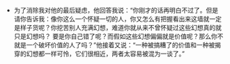 - 为了消除我对他的最后疑虑，他回答我说：“你刚才的话再明白不过了。但是请你告诉我：像你这么一个怀疑一切的人，你又怎么有把握看出来这墙就一定是样子货呢？你挖苦别人充满幻想，难道你就从来不曾怀疑过这些幻想真的就只是幻想吗？ 要是你自己错了呢？而假如这些幻想偏偏就是价值呢？那么你不就是一个破坏价值的人了吗？”他接着又说：“一种被搞糟了的价值和一种被揭穿的幻想都一样可怜，它们很相近，两者太容易被混为一谈了。”
